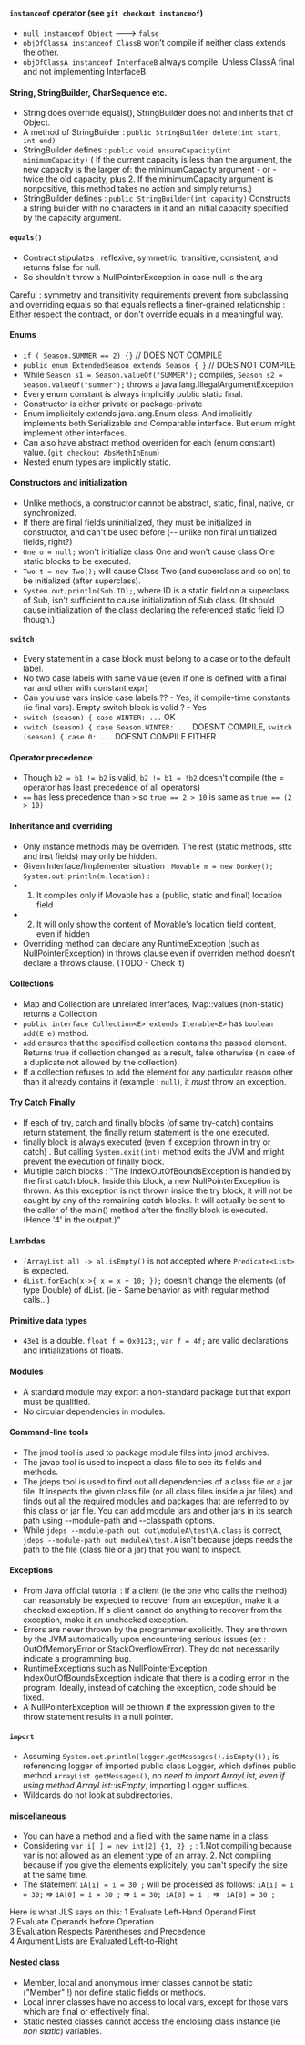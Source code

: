 #### `instanceof` operator (see `git checkout instanceof`)

* `null instanceof Object` ---> `false`
* `objOfClassA instanceof ClassB` won't compile if neither class extends the other.
* `objOfClassA instanceof InterfaceB` always compile. Unless ClassA final and not implementing InterfaceB.

#### String, StringBuilder, CharSequence etc.

* String does override equals(), StringBuilder does not and inherits that of Object.
* A method of StringBuilder : `public StringBuilder delete(int start, int end)`
* StringBuilder defines : `public void ensureCapacity(int minimumCapacity)` ( If the current capacity is less than the argument, the new capacity is the larger of: the minimumCapacity argument - or - twice the old capacity, plus 2. If the minimumCapacity argument is nonpositive, this method takes no action and simply returns.)
* StringBuilder defines : `public StringBuilder(int capacity)` Constructs a string builder with no characters in it and an initial capacity specified by the capacity argument.

#### `equals()`

* Contract stipulates : reflexive, symmetric, transitive, consistent, and returns false for null.
* So shouldn't throw a NullPointerException in case null is the arg

Careful : symmetry and transitivity requirements prevent from subclassing and overriding equals so that equals reflects a finer-grained relationship :
Either respect the contract, or don't override equals in a meaningful way.

#### Enums

* `if ( Season.SUMMER == 2) {}` // DOES NOT COMPILE
* `public enum ExtendedSeason extends Season { }` // DOES NOT COMPILE
* While `Season s1 = Season.valueOf("SUMMER");` compiles, `Season s2 = Season.valueOf("summer");` throws a java.lang.IllegalArgumentException
* Every enum constant is always implicitly public static final.
* Constructor is either private or package-private
* Enum implicitely extends java.lang.Enum class. And implicitly implements both Serializable and Comparable interface. But enum might implement other interfaces. 
* Can also have abstract method overriden for each (enum constant) value. (`git checkout AbsMethInEnum`)
* Nested enum types are implicitly static. 

#### Constructors and initialization

* Unlike methods, a constructor cannot be abstract, static, final, native, or synchronized.
* If there are final fields uninitialized, they must be initialized in constructor, and can't be used before (-- unlike non final unitialized fields, right?)
* `One o = null;` won't initialize class One and won't cause class One static blocks to be executed.
* `Two t = new Two();` will cause Class Two (and superclass and so on) to be initialized (after superclass).
* `System.out;println(Sub.ID);`, where ID is a static field on a superclass of Sub, isn't sufficient to cause initialization of Sub class. (It should cause initialization of the class declaring the referenced static field ID though.)


#### `switch`

* Every statement in a case block must belong to a case or to the default label.
* No two case labels with same value (even if one is defined with a final var and other with constant expr)
* Can you use vars inside case labels ?? - Yes, if compile-time constants (ie final vars). Empty switch block is valid ? - Yes
* `switch (season) { case WINTER: ...` OK 
* `switch (season) { case Season.WINTER: ...` DOESNT COMPILE, `switch (season) { case 0: ...` DOESNT COMPILE EITHER


#### Operator precedence

* Though `b2 = b1 != b2` is valid, `b2 != b1 = !b2` doesn't compile (the = operator has least precedence of all operators)
* `==` has less precedence than `>` so `true == 2 > 10` is same as `true == (2 > 10)`

#### Inheritance and overriding

* Only instance methods may be overriden. The rest (static methods, sttc and inst fields) may only be hidden.
* Given Interface/Implementer situation : `Movable m = new Donkey(); System.out.println(m.location)` : 
* 1. It compiles only if Movable has a (public, static and final) location field
* 2. It will only show the content of Movable's location field content, even if hidden
* Overriding method can declare any RuntimeException (such as NullPointerException) in throws clause even if overriden method doesn't declare a throws clause. (TODO - Check it)

#### Collections

* Map and Collection are unrelated interfaces, Map::values (non-static) returns a Collection
* `public interface Collection<E> extends Iterable<E>` has `boolean add(E e)` method.
* `add` ensures that the specified collection contains the passed element. Returns true if collection changed as a result, false otherwise (in case of a duplicate not allowed by the collection).
* If a collection refuses to add the element for any particular reason other than it already contains it (example : `null`), it _must_ throw an exception. 

#### Try Catch Finally

* If each of try, catch and finally blocks (of same try-catch) contains return statement, the finally return statement is the one executed.
* finally block is always executed (even if exception thrown in try or catch) . But calling `System.exit(int)` method exits the JVM and might prevent the execution of finally block.
* Multiple catch blocks : "The IndexOutOfBoundsException is handled by the first catch block. Inside this block, a new NullPointerException is thrown. As this exception is not thrown inside the try block, it will not be caught by any of the remaining catch blocks. It will actually be sent to the caller of the main() method after the finally block is executed. (Hence '4' in the output.)"

#### Lambdas

* `(ArrayList al) -> al.isEmpty()` is not accepted where `Predicate<List>` is expected.
* `dList.forEach(x->{ x = x + 10; });` doesn't change the elements (of type Double) of dList. (ie - Same behavior as with regular method calls...)

#### Primitive data types

* `43e1` is a double. `float f = 0x0123;`, `var f = 4f;` are valid declarations and initializations of floats.

#### Modules

* A standard module may export a non-standard package but that export must be qualified.
* No circular dependencies in modules.

#### Command-line tools

* The jmod tool is used to package module files into jmod archives.
* The javap tool is used to inspect a class file to see its fields and methods.
* The jdeps tool is used to find out all dependencies of a class file or a jar file. It inspects the given class file (or all class files inside a jar files) and finds out all the required modules and packages that are referred to by this class or jar file.  You can add module jars and other jars in its search path using --module-path and --classpath options.
* While `jdeps --module-path out out\moduleA\test\A.class` is correct, `jdeps --module-path out moduleA\test.A` isn't because jdeps needs the path to the file (class file or a jar) that you want to inspect.

#### Exceptions

* From Java official tutorial : If a client (ie the one who calls the method) can reasonably be expected to recover from an exception, make it a checked exception. If a client cannot do anything to recover from the exception, make it an unchecked exception. 
* Errors are never thrown by the programmer explicitly. They are thrown by the JVM automatically upon encountering serious issues (ex : OutOfMemoryError or StackOverflowError). They do not necessarily indicate a programming bug.
* RuntimeExceptions such as NullPointerException, IndexOutOfBoundsException indicate that there is a coding error in the program. Ideally, instead of catching the exception, code should be fixed.
* A NullPointerException will be thrown if the expression given to the throw statement results in a null pointer.


#### `import` 

* Assuming `System.out.println(logger.getMessages().isEmpty());` is referencing logger of imported public class Logger, which defines public method `ArrayList getMessages()`, _no need to import ArrayList, even if using method ArrayList::isEmpty_, importing Logger suffices.
* Wildcards do not look at subdirectories.

#### miscellaneous

* You can have a method and a field with the same name in a class.
* Considering `var i[ ] = new int[2] {1, 2} ;` : 1.Not compiling because var is not allowed as an element type of an array. 2. Not compiling because if you give the elements explicitely, you can't specify the size at the same time.
* The statement `iA[i] = i = 30 ;` will be processed as follows: `iA[i] = i = 30;` => `iA[0] = i = 30 ;`  =>  `i = 30; iA[0] = i ;` =>  ` iA[0] = 30 ;`

Here is what JLS says on this:
1 Evaluate Left-Hand Operand First  
2 Evaluate Operands before Operation  
3 Evaluation Respects Parentheses and Precedence  
4 Argument Lists are Evaluated Left-to-Right  

#### Nested class

* Member, local and anonymous inner classes cannot be static ("Member" !) nor define static fields or methods.
* Local inner classes have no access to local vars, except for those vars which are final or effectively final.
* Static nested classes cannot access the enclosing class instance (ie _non static_) variables.
